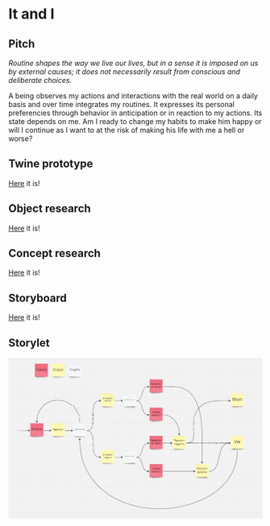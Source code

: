 # It and I

## Pitch

*Routine shapes the way we live our lives, but in a sense it is imposed on us by external causes; it does not necessarily result from conscious and deliberate choices.*

A being observes my actions and interactions with the real world on a daily basis and over time integrates my routines. It expresses its personal preferencies through behavior in anticipation or in reaction to my actions. Its state depends on me. Am I ready to change my habits to make him happy or will I continue as I want to at the risk of making his life with me a hell or worse?

## Twine prototype
[Here](../prototypes/twine/It_and_I-v3.html) it is!

## Object research
[Here](../process/2022-12-06-object-research.md) it is!

## Concept research
[Here](../process/2022-12-04-concept-research.md) it is!

## Storyboard
[Here](../process/2022-12-13-storyboard.md) it is!

## Storylet
<p align="center">
 <img
  src="../prototypes/storylets/2022-11-28/it_and_i.jpg"
  alt="It and I storylet"
  style="display: inline-block; margin: 0 auto;">
</p>